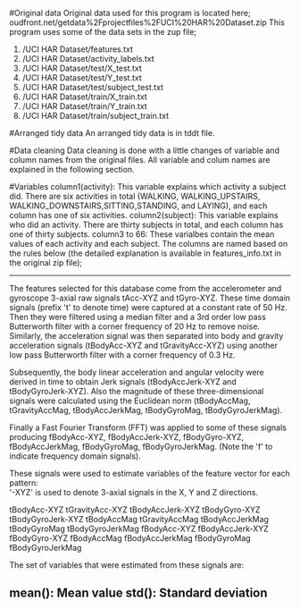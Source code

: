 #Original data
Original data used for this program is located here;
oudfront.net/getdata%2Fprojectfiles%2FUCI%20HAR%20Dataset.zip
This program uses some of the data sets in the zup file;
1. /UCI HAR Dataset/features.txt
2. /UCI HAR Dataset/activity_labels.txt
3. /UCI HAR Dataset/test/X_test.txt
4. /UCI HAR Dataset/test/Y_test.txt
5. /UCI HAR Dataset/test/subject_test.txt
6. /UCI HAR Dataset/train/X_train.txt
7. /UCI HAR Dataset/train/Y_train.txt
8. /UCI HAR Dataset/train/subject_train.txt

#Arranged tidy data
An arranged tidy data is in tddt file. 

#Data cleaning 
Data cleaning is done with a little changes of variable and column names from the original files. All variable and colum names are explained in the following section.

#Variables
column1(activity): This variable explains which activity a subject did. There are six activities in total (WALKING, WALKING_UPSTAIRS, WALKING_DOWNSTAIRS,SITTING,STANDING, and LAYING), and each column has one of six activities.
column2(subject): This variable explains who did an activity. There are thirty subjects in total, and each column has one of thirty subjects.
column3 to 66: These varialbes contain the mean values of each activity and each subject. The columns are named based on the rules below (the detailed explanation is available in features_info.txt in the original zip file);

-----------------------------------------------------------------------------------------------------------------
The features selected for this database come from the accelerometer and gyroscope 3-axial raw signals tAcc-XYZ and tGyro-XYZ. These time domain signals (prefix 't' to denote time) were captured at a constant rate of 50 Hz. Then they were filtered using a median filter and a 3rd order low pass Butterworth filter with a corner frequency of 20 Hz to remove noise. Similarly, the acceleration signal was then separated into body and gravity acceleration signals (tBodyAcc-XYZ and tGravityAcc-XYZ) using another low pass Butterworth filter with a corner frequency of 0.3 Hz. 

Subsequently, the body linear acceleration and angular velocity were derived in time to obtain Jerk signals (tBodyAccJerk-XYZ and tBodyGyroJerk-XYZ). Also the magnitude of these three-dimensional signals were calculated using the Euclidean norm (tBodyAccMag, tGravityAccMag, tBodyAccJerkMag, tBodyGyroMag, tBodyGyroJerkMag). 

Finally a Fast Fourier Transform (FFT) was applied to some of these signals producing fBodyAcc-XYZ, fBodyAccJerk-XYZ, fBodyGyro-XYZ, fBodyAccJerkMag, fBodyGyroMag, fBodyGyroJerkMag. (Note the 'f' to indicate frequency domain signals). 

These signals were used to estimate variables of the feature vector for each pattern:  
'-XYZ' is used to denote 3-axial signals in the X, Y and Z directions.

tBodyAcc-XYZ
tGravityAcc-XYZ
tBodyAccJerk-XYZ
tBodyGyro-XYZ
tBodyGyroJerk-XYZ
tBodyAccMag
tGravityAccMag
tBodyAccJerkMag
tBodyGyroMag
tBodyGyroJerkMag
fBodyAcc-XYZ
fBodyAccJerk-XYZ
fBodyGyro-XYZ
fBodyAccMag
fBodyAccJerkMag
fBodyGyroMag
fBodyGyroJerkMag

The set of variables that were estimated from these signals are: 

mean(): Mean value
std(): Standard deviation
-----------------------------------------------------------------------------------------------------------------

